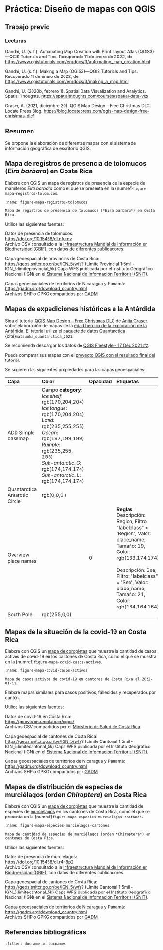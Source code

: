 # Práctica: Diseño de mapas con QGIS

## Trabajo previo

### Lecturas
Gandhi, U. (s. f.). Automating Map Creation with Print Layout Atlas (QGIS3)—QGIS Tutorials and Tips. Recuperado 11 de enero de 2022, de https://www.qgistutorials.com/en/docs/3/automating_map_creation.html

Gandhi, U. (s. f.). Making a Map (QGIS3)—QGIS Tutorials and Tips. Recuperado 11 de enero de 2022, de https://www.qgistutorials.com/en/docs/3/making_a_map.html

Gandhi, U. (2020b, febrero 1). Spatial Data Visualization and Analytics. Spatial Thoughts. https://spatialthoughts.com/courses/spatial-data-viz/

Graser, A. (2021, diciembre 20). QGIS Map Design – Free Christmas DLC. Locate Press Blog. https://blog.locatepress.com/qgis-map-design-free-christmas-dlc/


## Resumen
Se propone la elaboración de diferentes mapas con el sistema de información geográfica de escritorio QGIS.


## Mapa de registros de presencia de tolomucos (*Eira barbara*) en Costa Rica
Elabore con QGIS un mapa de registros de presencia de la especie de mamíferos [*Eira barbara*](https://es.wikipedia.org/wiki/Eira_barbara) como el que se presenta en la {numref}`figure-mapa-registros-tolomucos`.

```{figure} img/mapa-registros-tolomucos.png
:name: figure-mapa-registros-tolomucos

Mapa de registros de presencia de tolomucos (*Eira barbara*) en Costa Rica.
```

Utilice las siguientes fuentes:

Datos de presencia de tolomucos:  
https://doi.org/10.15468/dl.nfurnv  
Archivo CSV consultado a la [Infraestructura Mundial de Información en Biodiversidad (GBIF)](https://www.gbif.org/), con datos de diferentes publicadores.

Capa geoespacial de provincias de Costa Rica:  
https://geos.snitcr.go.cr/be/IGN_5/wfs? (Límite Provincial 1:5mil - IGN_5:limiteprovincial_5k)
Capa WFS publicada por el Instituto Geográfico Nacional (IGN) en el [Sistema Nacional de Información Territorial (SNIT)](https://www.snitcr.go.cr/).

Capas geoespaciales de territorios de Nicaragua y Panamá:  
https://gadm.org/download_country.html  
Archivos SHP o GPKG compartidos por [GADM](https://gadm.org/).


## Mapas de expediciones históricas a la Antárdida
Siga el tutorial [QGIS Map Design – Free Christmas DLC](https://blog.locatepress.com/qgis-map-design-free-christmas-dlc/) de [Anita Graser](https://anitagraser.com/), sobre elaboración de mapas de la [edad heroica de la exploración de la Antártida](https://es.wikipedia.org/wiki/Edad_heroica_de_la_exploraci%C3%B3n_de_la_Ant%C3%A1rtida). El tutorial utiliza el paquete de datos [Quantarctica](https://www.npolar.no/quantarctica/) {cite}`matsuoka_quantarctica_2021`.

Se recomienda descargar los datos de [QGIS Freestyle - 17 Dec 2021 #2](https://github.com/timlinux/QGIS-Freestyle/issues/2).

Puede comparar sus mapas con el [proyecto QGIS con el resultado final del tutorial](https://locatepress.com/files/qmd2/QMD2021DLC.zip).

Se sugieren las siguientes propiedades para las capas geoespaciales:

| Capa | Color | Opacidad | Etiquetas
| :- | :- | :- | :- |
| ADD Simple basemap | Campo **category**:<br>*Ice shelf*: rgb(170,204,204)<br>*Ice tongue*: rgb(170,204,204)<br>*Land*: rgb(235,255,255)<br>*Ocean*: rgb(197,199,199)<br>*Rumple*: rgb(235,255, 255)<br>*Sub-antarctic_G*: rgb(174,174,174)<br>*Sub-antarctic_L*: rgb(174,174,174)|||
| Quantarctica Antarctic Circle | rgb(0,0,0 ) |||
| Overview place names |  | 0 | **Reglas**<br>Descripción: Region, Filtro: "labelclass"  =  'Region', Valor: place_name, Tamaño: 19, Color: rgb(133,174,174)<br><br>Descripción: Sea, Filtro: "labelclass"  =  'Sea', Valor: place_name, Tamaño: 21, Color: rgb(164,164,164)  |
| South Pole | rgb(255,0,0) |||


## Mapas de la situación de la covid-19 en Costa Rica
Elabore con QGIS un [mapa de coropletas](https://es.wikipedia.org/wiki/Mapa_coropl%C3%A9tico) que muestre la cantidad de casos activos de covid-19 en los cantones de Costa Rica, como el que se muestra en la {numref}`figure-mapa-covid-casos-activos`.

```{figure} img/mapa-covid-casos-activos.png
:name: figure-mapa-covid-casos-activos

Mapa de casos activos de covid-19 en cantones de Costa Rica al 2022-01-11.
```

Elabore mapas similares para casos positivos, fallecidos y recuperados por cantón.

Utilice las siguientes fuentes:

Datos de covid-19 en Costa Rica:  
https://geovision.uned.ac.cr/oges/  
Archivos CSV compartidos por el [Ministerio de Salud de Costa Rica](http://www.ministeriodesalud.go.cr/).

Capa geoespacial de cantones de Costa Rica:  
https://geos.snitcr.go.cr/be/IGN_5/wfs? (Límite Cantonal 1:5mil - IGN_5:limitecantonal_5k)
Capa WFS publicada por el Instituto Geográfico Nacional (IGN) en el [Sistema Nacional de Información Territorial (SNIT)](https://www.snitcr.go.cr/).

Capas geoespaciales de territorios de Nicaragua y Panamá:  
https://gadm.org/download_country.html  
Archivos SHP o GPKG compartidos por [GADM](https://gadm.org/).


## Mapas de distribución de especies de murciélagos (orden *Chiroptera*) en Costa Rica
Elabore con QGIS un [mapa de coropletas](https://es.wikipedia.org/wiki/Mapa_coropl%C3%A9tico) que muestre la cantidad de especies de [murciélagos](https://es.wikipedia.org/wiki/Chiroptera) en los cantones de Costa Rica, como el que se presenta en la {numref}`figure-mapa-especies-murcielagos-cantones`.

```{figure} img/mapa-especies-murcielagos-cantones.png
:name: figure-mapa-especies-murcielagos-cantones

Mapa de cantidad de especies de murciélagos (orden *Chiroptera*) en cantones de Costa Rica.
```

Utilice las siguientes fuentes:

Datos de presencia de murciélagos:  
https://doi.org/10.15468/dl.r4n8p2  
Archivo CSV consultado a la [Infraestructura Mundial de Información en Biodiversidad (GBIF)](https://www.gbif.org/), con datos de diferentes publicadores.

Capa geoespacial de cantones de Costa Rica:  
https://geos.snitcr.go.cr/be/IGN_5/wfs? (Límite Cantonal 1:5mil - IGN_5:limitecantonal_5k)
Capa WFS publicada por el Instituto Geográfico Nacional (IGN) en el [Sistema Nacional de Información Territorial (SNIT)](https://www.snitcr.go.cr/).

Capas geoespaciales de territorios de Nicaragua y Panamá:  
https://gadm.org/download_country.html  
Archivos SHP o GPKG compartidos por [GADM](https://gadm.org/).


## Referencias bibliográficas
```{bibliography}
:filter: docname in docnames
```